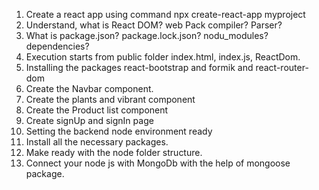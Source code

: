 1. Create a react app using command npx create-react-app myproject
2. Understand, what is React DOM? web Pack compiler? Parser?
3. What is package.json? package.lock.json? nodu_modules? dependencies? 
4. Execution starts from public folder index.html, index.js, ReactDom.
5. Installing the packages react-bootstrap and formik and react-router-dom
6. Create the Navbar component.
7. Create the plants and vibrant component
8. Create the Product list component
9. Create signUp and signIn page
10. Setting the backend node environment ready
11. Install all the necessary packages.
12. Make ready with the node folder structure.
13. Connect your node js with MongoDb with the help of mongoose package.


